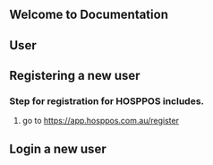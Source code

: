 ## Welcome to Documentation


## User

## Registering a new user

### Step for registration for HOSPPOS includes.
1. go to https://app.hosppos.com.au/register


## Login a new user

